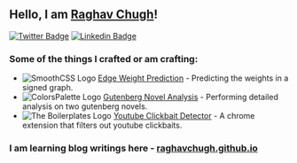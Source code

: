 ## Hello, I am [Raghav Chugh](https://github.com/raghavchugh21)!

[![Twitter Badge](https://img.shields.io/badge/-@raghavchugh21-1ca0f1?style=flat-square&labelColor=1ca0f1&logo=twitter&logoColor=white&link=https://twitter.com/raghavchugh21)](https://twitter.com/raghavchugh21)
[![Linkedin Badge](https://img.shields.io/badge/-raghavchughofficial-blue?style=flat-square&logo=Linkedin&logoColor=white&link=https://www.linkedin.com/in/raghavchughofficial/)](https://www.linkedin.com/in/raghavchughofficial/)

<!-- This is taken from https://github.com/maddhruv/npm-statistics -->

### Some of the things I crafted or am crafting:

- ![SmoothCSS Logo](https://colorspalette.design/logo-16.png) [Edge Weight Prediction](https://github.com/raghavchugh21/Edge-Weight-Prediction) - Predicting the weights in a signed graph.
- ![ColorsPalette Logo](https://colorspalette.design/logo-16.png) [Gutenberg Novel Analysis](https://github.com/raghavchugh21/NLP-Project-2) - Performing detailed analysis on two gutenberg novels.
- ![The Boilerplates Logo](https://colorspalette.design/logo-16.png) [Youtube Clickbait Detector](https://github.com/raghavchugh21/extension-bp) - A chrome extension that filters out youtube clickbaits.

### I am learning blog writings here - [raghavchugh.github.io](http://raghavchugh.github.io)

